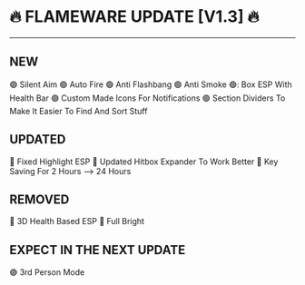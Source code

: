 # 🔥 FLAMEWARE UPDATE [V1.3] 🔥 
--------------------

## NEW
🟢 Silent Aim
🟢 Auto Fire
🟢 Anti Flashbang
🟢 Anti Smoke
🟢: Box ESP With Health Bar
🟢 Custom Made Icons For Notifications
🟢 Section Dividers To Make It Easier To Find And Sort Stuff

## UPDATED
🔵 Fixed Highlight ESP
🔵 Updated Hitbox Expander To Work Better
🔵 Key Saving For 2 Hours --> 24 Hours

## REMOVED
🔴 3D Health Based ESP
🔴 Full Bright

## EXPECT IN THE NEXT UPDATE
🟣 3rd Person Mode
